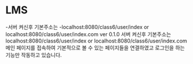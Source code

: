 # LMS
-서버 켜신후 기본주소는
-localhost:8080/class6/user/index or localhost:8080/class6/user/index.com 
ver 0.1.0
서버 켜신후 기본주소는 localhost:8080/class6/user/index or localhost:8080/class6/user/index.com
메인 페이지를 접속하여 기본적으로 볼 수 있는 페이지들을 연결하였고 로그인을 하는 기능만 작동하고 있습니다.

